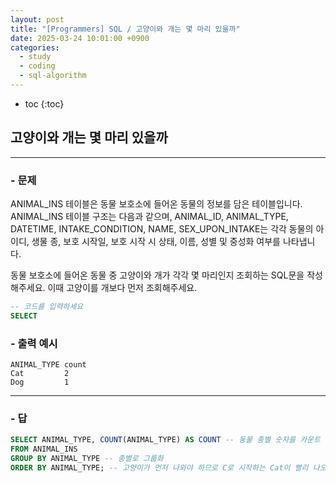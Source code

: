 ```yaml
---
layout: post
title: "[Programmers] SQL / 고양이와 개는 몇 마리 있을까"
date: 2025-03-24 10:01:00 +0900
categories: 
  - study
  - coding
  - sql-algorithm
---
```


* toc
{:toc}

## 고양이와 개는 몇 마리 있을까

---

### - 문제

ANIMAL_INS 테이블은 동물 보호소에 들어온 동물의 정보를 담은 테이블입니다. ANIMAL_INS 테이블 구조는 다음과 같으며, ANIMAL_ID, ANIMAL_TYPE, DATETIME, INTAKE_CONDITION, NAME, SEX_UPON_INTAKE는 각각 동물의 아이디, 생물 종, 보호 시작일, 보호 시작 시 상태, 이름, 성별 및 중성화 여부를 나타냅니다.

동물 보호소에 들어온 동물 중 고양이와 개가 각각 몇 마리인지 조회하는 SQL문을 작성해주세요. 이때 고양이를 개보다 먼저 조회해주세요.

```sql
-- 코드를 입력하세요
SELECT
```

### - 출력 예시

```
ANIMAL_TYPE	count
Cat	        2
Dog	        1
```

<!-- >  -->

---

### - 답

```sql
SELECT ANIMAL_TYPE, COUNT(ANIMAL_TYPE) AS COUNT -- 동물 종별 숫자를 카운트
FROM ANIMAL_INS
GROUP BY ANIMAL_TYPE -- 종별로 그룹화
ORDER BY ANIMAL_TYPE; -- 고양이가 먼저 나와야 하므로 C로 시작하는 Cat이 빨리 나오므로 종으로 정렬
```

<!--  -->
